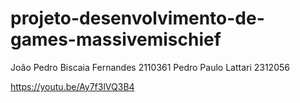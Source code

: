 # projeto-desenvolvimento-de-games-massivemischief

João Pedro Biscaia Fernandes 2110361
Pedro Paulo Lattari 2312056

https://youtu.be/Ay7f3lVQ3B4
